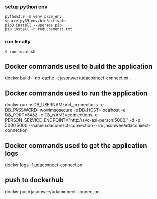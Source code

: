 
### setup python env
```
python3.9 -m venv py39_env
source py39_env/bin/activate
pip3 install --upgrade pip
pip install -r requirements.txt

```

### run locally
```
$ run-local.sh
```


## Docker commands used to build the application 
docker build --no-cache -t jasonwee/udaconnect-connection .


## Docker commands used to run the application
docker run -e DB_USERNAME=ct_connections -e DB_PASSWORD=wowimsosecure -e DB_HOST=localhost -e DB_PORT=5432 -e DB_NAME=connections -e PERSON_SERVICE_ENDPOINT="http://svc-api-person:5000/" -d -p 5000:5000 --name udaconnect-connection --rm jasonwee/udaconnect-connection


## Docker commands used to get the application logs
docker logs -f udaconnect-connection


## push to dockerhub
docker push jasonwee/udaconnect-connection
